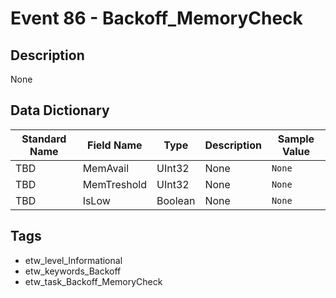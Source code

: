 # Event 86 - Backoff_MemoryCheck

## Description
None

## Data Dictionary
|Standard Name|Field Name|Type|Description|Sample Value|
|---|---|---|---|---|
|TBD|MemAvail|UInt32|None|`None`|
|TBD|MemTreshold|UInt32|None|`None`|
|TBD|IsLow|Boolean|None|`None`|

## Tags
* etw_level_Informational
* etw_keywords_Backoff
* etw_task_Backoff_MemoryCheck